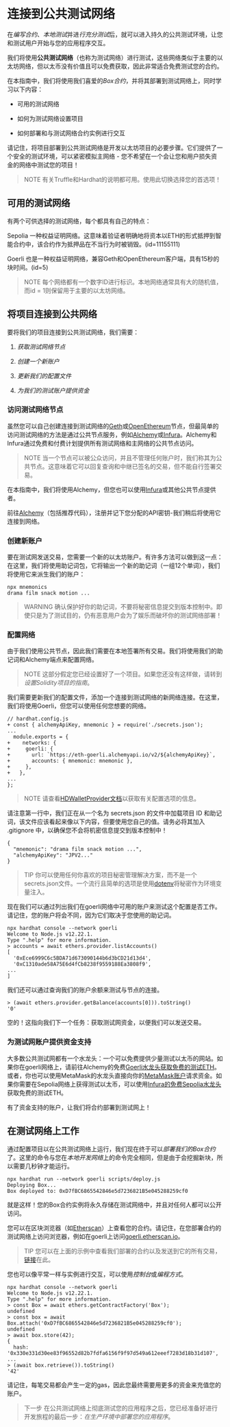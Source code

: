 # 连接到公共测试网络
在*编写合约*、*本地测试*并进*行充分测试*后，就可以进入持久的公共测试环境，让您和测试用户开始与您的应用程序交互。

我们将使用**公共测试网络**（也称为测试网络）进行测试，这些网络类似于主要的以太坊网络，但以太币没有价值且可以免费获取，因此非常适合免费测试您的合约。

在本指南中，我们将使用我们喜爱的*Box合约*，并将其部署到测试网络上，同时学习以下内容：

* 可用的测试网络

* 如何为测试网络设置项目

* 如何部署和与测试网络合约实例进行交互

请记住，将项目部署到公共测试网络是开发以太坊项目的必要步骤。它们提供了一个安全的测试环境，可以紧密模拟主网络 - 您不希望在一个会让您和用户损失资金的网络中测试您的项目！

> NOTE
有关Truffle和Hardhat的说明都可用。使用此切换选择您的首选项！

## 可用的测试网络
有两个可供选择的测试网络，每个都具有自己的特点：

Sepolia
一种权益证明网络。这意味着验证者明确地将资本以ETH的形式抵押到智能合约中，该合约作为抵押品在不当行为时被销毁。(id=11155111)

Goerli
也是一种权益证明网络，兼容Geth和OpenEthereum客户端，具有15秒的块时间。(id=5)

> NOTE
每个网络都有一个数字ID进行标识。本地网络通常具有大的随机值，而id = 1则保留用于主要的以太坊网络。

## 将项目连接到公共网络
要将我们的项目连接到公共测试网络，我们需要：
1. *获取测试网络节点*

2. *创建一个新账户*

3. *更新我们的配置文件*

4. *为我们的测试账户提供资金*

### 访问测试网络节点

虽然您可以自己创建连接到测试网络的[Geth](https://github.com/ethereum/go-ethereum/wiki/Command-Line-Options)或[OpenEthereum](https://openethereum.github.io/wiki/Chain-specification)节点，但最简单的访问测试网络的方法是通过公共节点服务，例如[Alchemy](https://alchemy.com/)或[Infura](https://infura.io/)。Alchemy和Infura通过免费和付费计划提供所有测试网络和主网络的公共节点访问。

> NOTE
当一个节点可以被公众访问，并且不管理任何账户时，我们称其为公共节点。这意味着它可以回复查询和中继已签名的交易，但不能自行签署交易。

在本指南中，我们将使用Alchemy，但您也可以使用[Infura](https://infura.io/)或其他公共节点提供者。

前往[Alchemy](https://dashboard.alchemyapi.io/signup?referral=53fcee38-b894-4d5f-bd65-885d241f8d29)（包括推荐代码），注册并记下您分配的API密钥-我们稍后将使用它连接到网络。

### 创建新账户
要在测试网发送交易，您需要一个新的以太坊账户。有许多方法可以做到这一点：在这里，我们将使用助记词包，它将输出一个新的助记词（一组12个单词），我们将使用它来派生我们的账户：
```
npx mnemonics
drama film snack motion ...
```

>WARNING
确认保护好你的助记词，不要将秘密信息提交到版本控制中。即使只是为了测试目的，仍有恶意用户会为了娱乐而破坏你的测试网络部署！

### 配置网络
由于我们使用公共节点，因此我们需要在本地签署所有交易。我们将使用我们的助记词和Alchemy端点来配置网络。

> NOTE
这部分假定您已经设置好了一个项目。如果您还没有这样做，请转到*设置Solidity项目的指南*。

我们需要更新我们的配置文件，添加一个连接到测试网络的新网络连接。在这里，我们将使用Goerli，但您可以使用任何您想要的网络。
```
// hardhat.config.js
+ const { alchemyApiKey, mnemonic } = require('./secrets.json');
...
  module.exports = {
+    networks: {
+     goerli: {
+       url: `https://eth-goerli.alchemyapi.io/v2/${alchemyApiKey}`,
+       accounts: { mnemonic: mnemonic },
+     },
+   },
...
};
```

> NOTE
请查看[HDWalletProvider文档](https://github.com/trufflesuite/truffle/tree/master/packages/hdwallet-provider)以获取有关配置选项的信息。

请注意第一行中，我们正在从一个名为 secrets.json 的文件中加载项目 ID 和助记词，该文件应该看起来像以下内容，但要使用您自己的值。请务必将其加入 .gitignore 中，以确保您不会将机密信息提交到版本控制中！

```
{
  "mnemonic": "drama film snack motion ...",
  "alchemyApiKey": "JPV2..."
}
```

>TIP
你可以使用任何你喜欢的项目秘密管理解决方案，而不是一个secrets.json文件。一个流行且简单的选项是使用[dotenv](https://github.com/motdotla/dotenv)将秘密作为环境变量注入。

现在我们可以通过列出我们在goerli网络中可用的账户来测试这个配置是否工作。请记住，您的账户将会不同，因为它们取决于您使用的助记词。
```
npx hardhat console --network goerli
Welcome to Node.js v12.22.1.
Type ".help" for more information.
> accounts = await ethers.provider.listAccounts()
[
  '0xEce6999C6c5BDA71d673090144b6d3bCD21d13d4',
  '0xC1310ade58A75E6d4fCb8238f9559188Ea3808f9',
...
]
```
我们还可以通过查询我们的账户余额来测试与节点的连接。
```
> (await ethers.provider.getBalance(accounts[0])).toString()
'0'
```
空的！这指向我们下一个任务：获取测试网资金，以便我们可以发送交易。

### 为测试网账户提供资金支持
大多数公共测试网都有一个水龙头：一个可以免费提供少量测试以太币的网站。如果你在goerli网络上，请前往Alchemy的免费[Goerli水龙头获取免费的测试ETH](https://goerlifaucet.com/)。或者，你也可以使用MetaMask的水龙头直接向你的[MetaMask账户](https://faucet.metamask.io/)请求资金。如果你需要在Sepolia网络上获得测试以太币，可以使用[Infura的免费Sepolia水龙头](https://www.infura.io/faucet)获取免费的测试ETH。

有了资金支持的账户，让我们将合约部署到测试网上！

## 在测试网络上工作
通过配置项目以在公共测试网络上运行，我们现在终于可以*部署我们的Box合约*了。这里的命令与您在*本地开发网络*上的命令完全相同，但是由于会挖掘新块，所以需要几秒钟才能运行。
```
npx hardhat run --network goerli scripts/deploy.js
Deploying Box...
Box deployed to: 0xD7fBC6865542846e5d7236821B5e045288259cf0
```
就是这样！您的Box合约实例将永久存储在测试网络中，并且对任何人都可以公开访问。

您可以在区块浏览器（如[Etherscan](https://etherscan.io/)）上查看您的合约。请记住，在您部署合约的测试网络上访问浏览器，例如在goerli上访问[goerli.etherscan.io](https://goerli.etherscan.io/)。

>TIP
您可以在上面的示例中查看我们部署的合约以及发送到它的所有交易，[链接](https://goerli.etherscan.io/address/0xA4D767f2Fba05242502ECEcb2Ae97232F7611353)在此。

您也可以像平常一样与实例进行交互，可以使用*控制台*或*编程方式*。
```
npx hardhat console --network goerli
Welcome to Node.js v12.22.1.
Type ".help" for more information.
> const Box = await ethers.getContractFactory('Box');
undefined
> const box = await Box.attach('0xD7fBC6865542846e5d7236821B5e045288259cf0');
undefined
> await box.store(42);
{
  hash: '0x330e331d30ee83f96552d82b7fdfa6156f9f97d549a612eeef7283d18b31d107',
...
> (await box.retrieve()).toString()
'42'
```
请记住，每笔交易都会产生一定的gas，因此您最终需要用更多的资金来充值您的账户。

>下一步
在公共测试网络上彻底测试您的应用程序之后，您已经准备好进行开发旅程的最后一步：*在生产环境中部署您的应用程序*。
